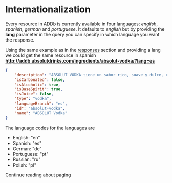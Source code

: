 ﻿Internationalization
====================
Every resource in ADDb is currently available in four languages; *english*, *spanish*, *german* and *portuguese*. 
It defaults to *english* but by providing the **lang** parameter in the query you can specify in which language you want the response.

Using the same example as in the [responses][] section and providing a lang we could get the same resource in
spanish **http://addb.absolutdrinks.com/ingredients/absolut-vodka/?lang=es**

``` json
{
    "description": "ABSOLUT VODKA tiene un sabor rico, suave y dulce, con el carácter distintivo del grano de trigo. ABSOLUT VODKA es ideal para beberse solo con hielo bien frío y no está nada mal como base para cientos de bebidas y cócteles.",
    "isCarbonated": false,
    "isAlcoholic": true,
    "isBaseSpirit": true,
    "isJuice": false,
    "type": "vodka",
    "languageBranch": "es",
    "id": "absolut-vodka",
    "name": "ABSOLUT Vodka"
}
```

The language codes for the languages are

- English: "en"
- Spanish: "es"
- German: "de"
- Portuguese: "pt"
- Russian: "ru"
- Polish: "pl"

Continue reading about [paging][]

[responses]: /drinks-api/docs/v2/getting-started/responses
[paging]: /drinks-api/docs/v2/getting-started/paging